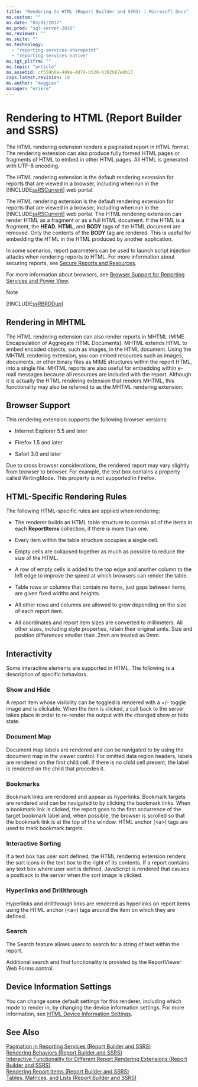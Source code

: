 ```yaml
---
title: "Rendering to HTML (Report Builder and SSRS) | Microsoft Docs"
ms.custom: ""
ms.date: "03/01/2017"
ms.prod: "sql-server-2016"
ms.reviewer: ""
ms.suite: ""
ms.technology: 
  - "reporting-services-sharepoint"
  - "reporting-services-native"
ms.tgt_pltfrm: ""
ms.topic: "article"
ms.assetid: cf559b0a-499a-4d74-b520-b382b87e0b17
caps.latest.revision: 10
ms.author: "maggies"
manager: "erikre"
---
```

# Rendering to HTML (Report Builder and SSRS)
  The HTML rendering extension renders a paginated report in HTML format. The rendering extension can also produce fully formed HTML pages or fragments of HTML to embed in other HTML pages. All HTML is generated with UTF-8 encoding.  
  
 The HTML rendering extension is the default rendering extension for reports that are viewed in a browser, including when run in the [!INCLUDE[ssRSCurrent](../../a9notintoc/includes/ssrscurrent-md.md)] web portal.  
  
 The HTML rendering extension is the default rendering extension for reports that are viewed in a browser, including when run in the [!INCLUDE[ssRSCurrent](../../a9notintoc/includes/ssrscurrent-md.md)] web portal. The HTML rendering extension can render HTML as a fragment or as a full HTML document. If the HTML is a fragment, the **HEAD**, **HTML**, and **BODY** tags of the HTML document are removed. Only the contents of the **BODY** tag are rendered. This is useful for embedding the HTML in the HTML produced by another application.  
  
 In some scenarios, report parameters can be used to launch script injection attacks when rendering reports to HTML. For more information about securing reports, see [Secure Reports and Resources](../../reporting-services/security/secure-reports-and-resources.md).  
  
 For more information about browsers, see [Browser Support for Reporting Services and Power View](../../reporting-services/browser-support-for-reporting-services-and-power-view.md).  
  
> [!NOTE]  
>  [!INCLUDE[ssRBRDDup](../../a9retired/includes/ssrbrddup-md.md)]  
  
##  <a name="RenderingMHTML"></a> Rendering in MHTML  
 The HTML rendering extension can also render reports in MHTML (MIME Encapsulation of Aggregate HTML Documents). MHTML extends HTML to embed encoded objects, such as images, in the HTML document. Using the MHTML rendering extension, you can embed resources such as images, documents, or other binary files as MIME structures within the report HTML, into a single file. MHTML reports are also useful for embedding within e-mail messages because all resources are included with the report. Although it is actually the HTML rendering extension that renders MHTML, this functionality may also be referred to as the MHTML rendering extension.  
  
  
##  <a name="BrowserSupport"></a> Browser Support  
 This rendering extension supports the following browser versions:  
  
-   Internet Explorer 5.5 and later  
  
-   Firefox 1.5 and later  
  
-   Safari 3.0 and later  
  
 Due to cross browser considerations, the rendered report may vary slightly from browser to browser. For example, the text box contains a property called WritingMode. This property is not supported in Firefox.  
  
  
##  <a name="HTMLSpecificRenderingRules"></a> HTML-Specific Rendering Rules  
 The following HTML-specific rules are applied when rendering:  
  
-   The renderer builds an HTML table structure to contain all of the items in each **ReportItems** collection, if there is more than one.  
  
-   Every item within the table structure occupies a single cell.  
  
-   Empty cells are collapsed together as much as possible to reduce the size of the HTML.  
  
-   A row of empty cells is added to the top edge and another column to the left edge to improve the speed at which browsers can render the table.  
  
-   Table rows or columns that contain no items, just gaps between items, are given fixed widths and heights.  
  
-   All other rows and columns are allowed to grow depending on the size of each report item.  
  
-   All coordinates and report item sizes are converted to millimeters. All other sizes, including style properties, retain their original units. Size and position differences smaller than .2mm are treated as 0mm.  
  
  
##  <a name="Interactivity"></a> Interactivity  
 Some interactive elements are supported in HTML. The following is a description of specific behaviors.  
  
### Show and Hide  
 A report item whose visibility can be toggled is rendered with a +/- toggle image and is clickable. When the item is clicked, a call back to the server takes place in order to re-render the output with the changed show or hide state.  
  
### Document Map  
 Document map labels are rendered and can be navigated to by using the document map in the viewer control. For omitted data region headers, labels are rendered on the first child cell. If there is no child cell present, the label is rendered on the child that precedes it.  
  
### Bookmarks  
 Bookmark links are rendered and appear as hyperlinks. Bookmark targets are rendered and can be navigated to by clicking the bookmark links. When a bookmark link is clicked, the report goes to the first occurrence of the target bookmark label and, when possible, the browser is scrolled so that the bookmark link is at the top of the window. HTML anchor (\<a>) tags are used to mark bookmark targets.  
  
### Interactive Sorting  
 If a text box has user sort defined, the HTML rendering extension renders the sort icons in the text box to the right of its contents. If a report contains any text box where user sort is defined, JavaScript is rendered that causes a postback to the server when the sort image is clicked.  
  
### Hyperlinks and Drillthrough  
 Hyperlinks and drillthrough links are rendered as hyperlinks on report items using the HTML anchor (\<a>) tags around the item on which they are defined.  
  
### Search  
 The Search feature allows users to search for a string of text within the report.  
  
 Additional search and find functionality is provided by the ReportViewer Web Forms control.  
  
  
##  <a name="DeviceInfo"></a> Device Information Settings  
 You can change some default settings for this renderer, including which mode to render in, by changing the device information settings. For more information, see [HTML Device Information Settings](../../reporting-services/html-device-information-settings.md).  
  
  
## See Also  
 [Pagination in Reporting Services &#40;Report Builder  and SSRS&#41;](../../reporting-services/report-design/pagination-in-reporting-services-report-builder-and-ssrs.md)   
 [Rendering Behaviors &#40;Report Builder  and SSRS&#41;](../../reporting-services/report-design/rendering-behaviors-report-builder-and-ssrs.md)   
 [Interactive Functionality for Different Report Rendering Extensions &#40;Report Builder and SSRS&#41;](../../reporting-services/report-builder/f0bd1c4c-e8b5-467f-b5a1-541f19c7e3e2.md)   
 [Rendering Report Items &#40;Report Builder and SSRS&#41;](../../reporting-services/report-design/rendering-report-items-report-builder-and-ssrs.md)   
 [Tables, Matrices, and Lists &#40;Report Builder and SSRS&#41;](../../reporting-services/report-design/tables-matrices-and-lists-report-builder-and-ssrs.md)  
  
  